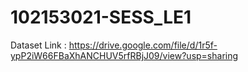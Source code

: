# 102153021-SESS_LE1

Dataset Link : https://drive.google.com/file/d/1r5f-ypP2iW66FBaXhANCHUV5rfRBjJ09/view?usp=sharing
